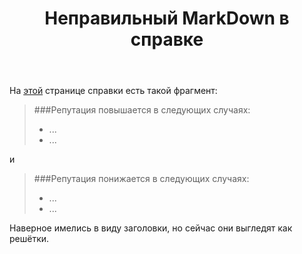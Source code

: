 ﻿---
title: "Неправильный MarkDown в справке"
se.owner.user_id: 507426
se.owner.display_name: "wchistow"
se.owner.link: "https://ru.meta.stackoverflow.com/users/507426/wchistow"
se.link: "https://ru.meta.stackoverflow.com/questions/12358/%d0%9d%d0%b5%d0%bf%d1%80%d0%b0%d0%b2%d0%b8%d0%bb%d1%8c%d0%bd%d1%8b%d0%b9-markdown-%d0%b2-%d1%81%d0%bf%d1%80%d0%b0%d0%b2%d0%ba%d0%b5"
se.question_id: 12358
se.post_type: question
---
<p>На <a href="https://ru.stackoverflow.com/help/whats-reputation">этой</a> странице справки есть такой фрагмент:</p>
<blockquote>
<p>###Репутация повышается в следующих случаях:</p>
<ul>
<li>...</li>
<li>...</li>
</ul>
</blockquote>
<p>и</p>
<blockquote>
<p>###Репутация понижается в следующих случаях:</p>
<ul>
<li>...</li>
<li>...</li>
</ul>
</blockquote>
<p>Наверное имелись в виду заголовки, но сейчас они выгледят как решётки.</p>
